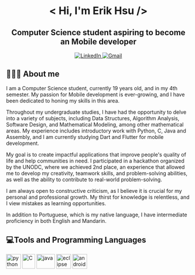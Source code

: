 <h1 align="center"> < Hi, I'm Erik Hsu /> </h1> 
<h2 align="center">Computer Science student aspiring to become an Mobile developer</h2> 

<p align = "center">
<a href="https://www.linkedin.com/in/erik-hsu-5982b424b/" target="_blank">
<img alt="LinkedIn" src="https://img.shields.io/badge/linkedin%20-%230077B5.svg?&style=for-the-badge&logo=linkedin&logoColor=white"/>
<a href="mailto:erikhsu08@gmail.com">
<img alt="Gmail" src="https://img.shields.io/badge/Gmail-D14836?style=for-the-badge&logo=gmail&logoColor=white" />
</a>


</p>
  
  
## **👨🏻‍💻 About me**
I am a Computer Science student, currently 19 years old, and in my 4th semester. My passion for Mobile development is ever-growing, and I have been dedicated to honing my skills in this area.

Throughout my undergraduate studies, I have had the opportunity to delve into a variety of subjects, including Data Structures, Algorithm Analysis, Software Design, and Mathematical Modeling, among other mathematical areas. My experience includes introductory work with Python, C, Java and Assembly, and I am currently studying Dart and Flutter for mobile development.

My goal is to create impactful applications that improve people's quality of life and help communities in need. I participated in a hackathon organized by the UNODC, where we achieved 2nd place, an experience that allowed me to develop my creativity, teamwork skills, and problem-solving abilities, as well as the ability to contribute to real-world problem-solving.

I am always open to constructive criticism, as I believe it is crucial for my personal and professional growth. My thirst for knowledge is relentless, and I view mistakes as learning opportunities.

In addition to Portuguese, which is my native language, I have intermediate proficiency in both English and Mandarin.

## **💻Tools and Programming Languages**
<p align="left">
<img src="https://upload.wikimedia.org/wikipedia/commons/thumb/1/1f/Python_logo_01.svg/800px-Python_logo_01.svg.png" alt="python" width="40" height="40"/>
<img src="https://upload.wikimedia.org/wikipedia/commons/thumb/1/18/C_Programming_Language.svg/380px-C_Programming_Language.svg.png?20201031132917" alt="C" width="35" height="40"/>
<img src="https://1000logos.net/wp-content/uploads/2020/09/Java-Logo.png" alt="java" width="50" height="40"/>
<img src="https://cdn.freebiesupply.com/logos/large/2x/eclipse-11-logo-png-transparent.png" alt="eclipse" width="40" height="40"/>
<img src="https://miro.medium.com/v2/resize:fit:371/1*hIPizC2hYSjp7y8TI9SY1w.png" alt="android-studio" width="40" height="40"/>
</p>
